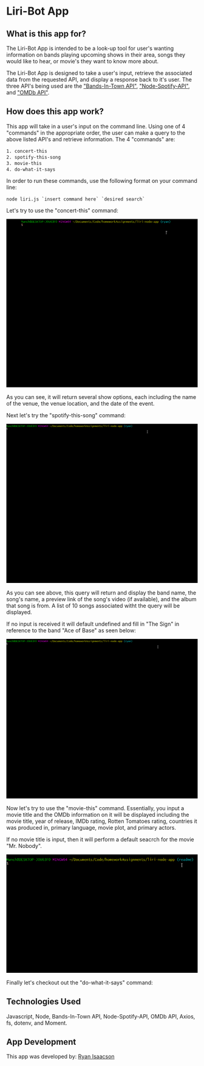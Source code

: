 # Liri-Bot App

## What is this app for?
The Liri-Bot App is intended to be a look-up tool for user's wanting information on bands playing upcoming shows in their area, songs they would like to hear, or movie's they want to know more about.

The Liri-Bot App is designed to take a user's input, retrieve the associated data from the requested API, and display a response back to it's user. The three API's being used are the ["Bands-In-Town API"](http://www.artists.bandsintown.com/bandsintown-api), ["Node-Spotify-API"](https://www.npmjs.com/package/node-spotify-api), and ["OMDb API"](http://www.omdbapi.com/).


## How does this app work?
This app will take in a user's input on the command line. Using one of 4 "commands" in the appropriate order, the user can make a query to the above listed API's and retrieve information. The 4 "commands" are: 

    1. concert-this
    2. spotify-this-song
    3. movie-this
    4. do-what-it-says

In order to run these commands, use the following format on your command line:

    node liri.js `insert command here` `desired search`


Let's try to use the "concert-this" command:

![concert-thisw/Gloryhammer](./images/concertThisGloryhammer.gif)

As you can see, it will return several show options, each including the name of the venue, the venue location, and the date of the event.

Next let's try the "spotify-this-song" command:

![spotify-this-songw/GangnamStyle](./images/spotifyThisSongGangnamStyle.gif)

As you can see above, this query will return and display the band name, the song's name, a preview link of the song's video (if available), and the album that song is from. A list of 10 songs associated witht the query will be displayed.

If no input is received it will default undefined and fill in "The Sign" in reference to the band "Ace of Base" as seen below:

![spotify-this-songw/UndefinedTheSign](./images/spotifyThisSongUndefined.gif)

Now let's try to use the "movie-this" command. Essentially, you input a movie title and the OMDb information on it will be displayed including the movie title, year of release, IMDb rating, Rotten Tomatoes rating, countries it was produced in, primary language, movie plot, and primary actors.

If no movie title is input, then it will perform a default seacrch for the movie "Mr. Nobody".

![movie-thisw/Sharnado&Mr.Nobody](./images/movieThisSharknadoMrNobody.gif)

Finally let's checkout out the "do-what-it-says" command: 










## Technologies Used
Javascript, Node, Bands-In-Town API, Node-Spotify-API, OMDb API, Axios, fs, dotenv, and Moment.

## App Development
This app was developed by: [Ryan Isaacson](https://github.com/Munchinator6354])
